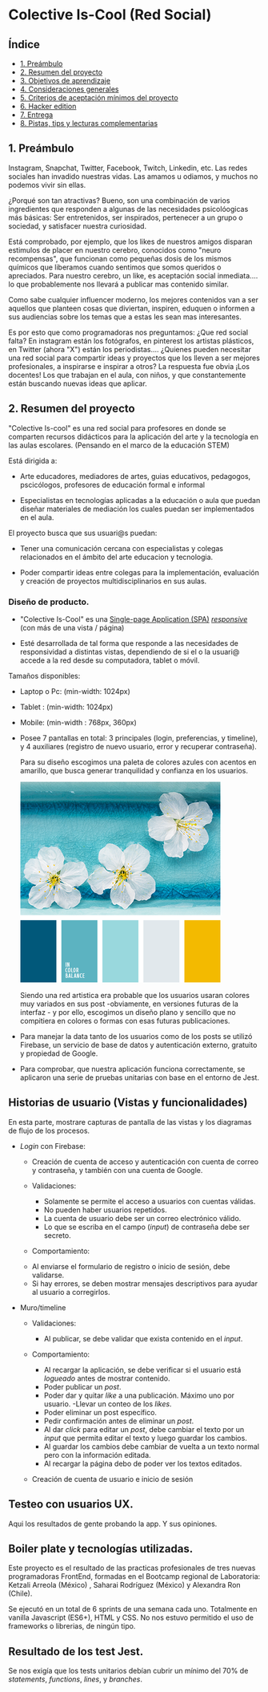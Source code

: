 # Colective Is-Cool (Red Social)

## Índice

* [1. Preámbulo](#1-preámbulo)
* [2. Resumen del proyecto](#2-resumen-del-proyecto)
* [3. Objetivos de aprendizaje](#3-objetivos-de-aprendizaje)
* [4. Consideraciones generales](#4-consideraciones-generales)
* [5. Criterios de aceptación mínimos del proyecto](#5-criterios-de-aceptación-mínimos-del-proyecto)
* [6. Hacker edition](#6-hacker-edition)
* [7. Entrega](#7-entrega)
* [8. Pistas, tips y lecturas complementarias](#8-pistas-tips-y-lecturas-complementarias)

## 1. Preámbulo

Instagram, Snapchat, Twitter, Facebook, Twitch, Linkedin, etc. Las redes sociales han invadido nuestras vidas. Las amamos u odiamos, y muchos no podemos vivir sin ellas.

¿Porqué son tan atractivas? Bueno, son una combinación de varios ingredientes que responden a algunas de las necesidades psicolóogicas más básicas: Ser entretenidos, ser inspirados, pertenecer a un grupo o sociedad,  y satisfacer nuestra curiosidad.

Está comprobado, por ejemplo, que los likes de nuestros amigos disparan estimulos de placer en nuestro cerebro, conocidos como "neuro recompensas", que funcionan como pequeñas dosis de los mismos químicos que liberamos cuando sentimos que somos queridos o apreciados. Para nuestro cerebro, un like, es aceptación social inmediata.... lo que probablemente nos llevará a publicar mas contenido similar.   

Como sabe cualquier influencer moderno, los mejores contenidos van a ser aquellos que planteen cosas que diviertan, inspiren, eduquen o informen a sus audiencias sobre los temas que a estas les sean mas interesantes. 

Es por esto que como programadoras nos preguntamos: ¿Que red social falta? En instagram están los fotógrafos, en pinterest los artistas plásticos, en Twitter (ahora "X") están los periodistas.... ¿Quienes pueden necesitar una red social para compartir ideas y proyectos que los lleven a ser mejores profesionales, a inspirarse e inspirar a otros? La respuesta fue obvia ¡Los docentes! Los que trabajan en el aula, con niños, y que constantemente están buscando nuevas ideas que aplicar.

## 2. Resumen del proyecto

"Colective Is-cool" es una red social para profesores en donde se comparten recursos didácticos para la aplicación del arte y la tecnología en las aulas escolares. (Pensando en el marco de la educación STEM)

Está dirigida a:  

* Arte educadores, mediadores de artes, guias educativos, pedagogos, pscicólogos, profesores de educación formal e informal

* Especialistas en tecnologías aplicadas a la educación o aula que puedan diseñar materiales de mediación los cuales puedan ser implementados en el aula.

El proyecto busca que sus usuari@s puedan:

* Tener una comunicación cercana con especialistas y colegas relacionados en el ámbito del arte educacion y tecnologia.

* Poder compartir ideas entre colegas para la implementación, evaluación y creación de proyectos multidisciplinarios en sus aulas.

### Diseño de producto. 

* "Colective Is-Cool" es una [Single-page Application (SPA)](https://es.wikipedia.org/wiki/Single-page_application)
[_responsive_](https://curriculum.laboratoria.la/es/topics/css/02-responsive) (con más de una vista / página)

* Esté desarrollada de tal forma que responde a las necesidades de responsividad a distintas vistas, dependiendo de si el o la usuari@ accede a la red desde su computadora, tablet o móvil.   

Tamaños disponibles: 

   * Laptop o Pc:  (min-width: 1024px)
   * Tablet : (min-width: 1024px)
   * Mobile: (min-width : 768px, 360px)

* Posee 7 pantallas en total: 3 principales (login, preferencias, y timeline), y 4 auxiliares (registro de nuevo usuario, error y recuperar contraseña). 

  Para su diseño escogimos una paleta de colores azules con acentos en amarillo, que busca generar tranquilidad y confianza en los usuarios.
  
  ![paleta-de-colores-azules](src\img\cvetovaya-palitra-2932.png)

   Siendo una red artistica era probable que los usuarios usaran colores muy variados en sus post -obviamente, en versiones futuras de la interfaz - y por ello, escogimos un diseño plano y sencillo que no compitiera en colores o formas con esas futuras publicaciones. 

* Para manejar la data tanto de los usuarios como de los posts se utilizó Firebase, un servicio de base de datos y autenticación externo, gratuito y propiedad de Google. 

* Para comprobar, que nuestra aplicación funciona correctamente, se aplicaron una serie de pruebas unitarias con base en el entorno de Jest. 

## Historias de usuario (Vistas y funcionalidades)

En esta parte, mostrare capturas de pantalla de las vistas y los diagramas de flujo de los procesos. 

* _Login_ con Firebase:
  -  Creación de cuenta de acceso y autenticación con cuenta de correo y contraseña, y también con una cuenta de Google.

  * Validaciones:
    - Solamente se permite el acceso a usuarios con cuentas válidas.
    - No pueden haber usuarios repetidos.
    - La cuenta de usuario debe ser un correo electrónico válido.
    - Lo que se escriba en el campo (_input_) de contraseña debe ser secreto.
    
   * Comportamiento:
    - Al enviarse el formulario de registro o inicio de sesión, debe validarse.
    - Si hay errores, se deben mostrar mensajes descriptivos para ayudar al usuario a corregirlos.

* Muro/timeline
  * Validaciones:
    - Al publicar, se debe validar que exista contenido en el _input_.
  * Comportamiento:
    - Al recargar la aplicación, se debe verificar si el usuario está _logueado_
    antes de mostrar contenido.
    - Poder publicar un _post_.
    - Poder dar y quitar _like_ a una publicación. Máximo uno por usuario.
    -Llevar un conteo de los _likes_.
    - Poder eliminar un post específico.
    - Pedir confirmación antes de eliminar un _post_.
    - Al dar _click_ para editar un _post_, debe cambiar el texto por un _input_
    que permita editar el texto y luego guardar los cambios.
    - Al guardar los cambios debe cambiar de vuelta a un texto normal pero con la
    información editada.
    - Al recargar la página debo de poder ver los textos editados.

  * Creación de cuenta de usuario e inicio de sesión

## Testeo con usuarios UX.

Aqui los resultados de gente probando la app. Y sus opiniones. 


## Boiler plate y tecnologías utilizadas.

Este proyecto es el resultado de las practicas profesionales de tres nuevas programadoras FrontEnd, formadas en el Bootcamp regional de Laboratoria:    Ketzali Arreola (México) , Saharai Rodríguez (México) y Alexandra Ron (Chile). 

Se ejecutó en un total de 6 sprints de una semana cada uno. Totalmente en vanilla Javascript (ES6+), HTML y CSS. No nos estuvo permitido el uso de frameworks o librerias, de ningún tipo.

## Resultado de los test Jest.

Se nos exigía que los tests unitarios debían cubrir un mínimo del 70% de _statements_, _functions_, _lines_, y _branches_.